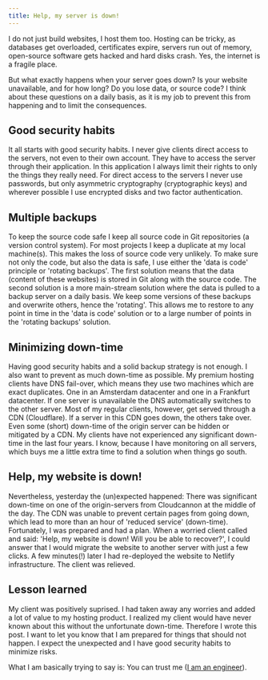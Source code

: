 ```yaml
---
title: Help, my server is down!
---
```


I do not just build websites, I host them too. Hosting can be tricky, as databases get overloaded, certificates expire, servers run out of memory, open-source software gets hacked and hard disks crash. Yes, the internet is a fragile place. 

But what exactly happens when your server goes down? Is your website unavailable, and for how long? Do you lose data, or source code? I think about these questions on a daily basis, as it is my job to prevent this from happening and to limit the consequences. 

## Good security habits

It all starts with good security habits. I never give clients direct access to the servers, not even to their own account. They have to access the server through their application. In this application I always limit their rights to only the things they really need. For direct access to the servers I never use passwords, but only asymmetric cryptography (cryptographic keys) and wherever possible I use encrypted disks and two factor authentication. 

## Multiple backups

To keep the source code safe I keep all source code in Git repositories (a version control system). For most projects I keep a duplicate at my local machine(s). This makes the loss of source code very unlikely. To make sure not only the code, but also the data is safe, I use either the 'data is code' principle or 'rotating backups'. The first solution means that the data (content of these websites) is stored in Git along with the source code. The second solution is a more main-stream solution where the data is pulled to a backup server on a daily basis. We keep some versions of these backups and overwrite others, hence the 'rotating'. This allows me to restore to any point in time in the 'data is code' solution or to a large number of points in the 'rotating backups' solution.

## Minimizing down-time

Having good security habits and a solid backup strategy is not enough. I also want to prevent as much down-time as possible. My premium hosting clients have DNS fail-over, which means they use two machines which are exact duplicates. One in an Amsterdam datacenter and one in a Frankfurt datacenter. If one server is unavailable the DNS automatically switches to the other server. Most of my regular clients, however, get served through a CDN (Cloudflare). If a server in this CDN goes down, the others take over. Even some (short) down-time of the origin server can be hidden or mitigated by a CDN. My clients have not experienced any significant down-time in the last four years. I know, because I have monitoring on all servers, which buys me a little extra time to find a solution when things go south.

## Help, my website is down!

Nevertheless, yesterday the (un)expected happened: There was significant down-time on one of the origin-servers from Cloudcannon at the middle of the day. The CDN was unable to prevent certain pages from going down, which lead to more than an hour of 'reduced service' (down-time). Fortunately, I was prepared and had a plan. When a worried client called and said: 'Help, my website is down! Will you be able to recover?', I could answer that I would migrate the website to another server with just a few clicks. A few minutes(!) later I had re-deployed the website to Netlify infrastructure. The client was relieved.

## Lesson learned

My client was positively suprised. I had taken away any worries and added a lot of value to my hosting product. I realized my client would have never known about this without the unfortunate down-time. Therefore I wrote this post. I want to let you know that I am prepared for things that should not happen. I expect the unexpected and I have good security habits to minimize risks.

What I am basically trying to say is: You can trust me ([I am an engineer](/about/)).